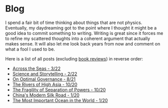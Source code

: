 # Blog

I spend a fair bit of time thinking about things that are not physics. Eventually,
my daydreaming got to
the point where I thought it might be a good idea to commit something to
writing. Writing is great since it forces me to refine my scattered thoughts into a
coherent argument that actually makes sense.
It will also let me look back years from now and
comment on what a fool I used to be.

<!--* [Geopolitics](./writings/straits/straits.md) 
* [Misc.](./writings/misc/misc.md)-->
<!--* [Economics](./writings/valuation/valuation.md)
* [Book Reviews](./bookreviews.md-->

Here is a list of all posts (excluding [book reviews](./bookreviews.html)) in reverse order:

* [Across the Seas - 3/22](./writings/misc/seas/seas.md)    
* [Science and Storytelling - 2/22](./writings/misc/scistory/scistory.md)
* [On Optimal Governance - 8/21](./writings/misc/post_2/post_2.md)
* [The Rivers of High Asia - 10/20](./writings/straits/post3/post_3.md)
* [The Fragility of Separation of Powers - 10/20](./writings/misc/post1/post_1.md)
* [China's Modern Silk Road - 1/20](./writings/straits/post2/post_2.md)
* [The Most Important Ocean in the World - 1/20](./writings/straits/post1/post_1.md)
